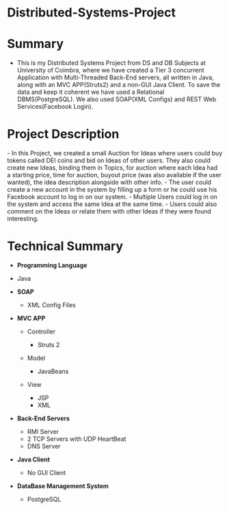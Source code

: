 # Distributed-Systems-Project

# Summary

- This is my Distributed Systems Project from DS and DB Subjects at University of Coimbra, where we have created a Tier 3 concurrent Application with Multi-Threaded Back-End servers, all written in Java, along with an MVC APP(Struts2) and a non-GUI Java Client. To save the data and keep it coherent we have used a Relational DBMS(PostgreSQL). We also used SOAP(XML Configs) and REST Web Services(Facebook Login).


<h1> Project Description </h1>
- In this Project, we created a small Auction for Ideas where users could buy tokens called DEI coins and bid on Ideas of other users. They also could create new Ideas, binding them in Topics, for auction where each Idea had a starting price, time for auction, buyout price (was also available if the user wanted), the idea description alongside with other info.
- The user could create a new account in the system by filling up a form or he could use his Facebook account to log in on our system.
- Multiple Users could log in on the system and access the same Idea at the same time.
- Users could also comment on the Ideas or relate them with other Ideas if they were found interesting.

# Technical Summary

- <strong>Programming Language</strong>
 - Java

- <strong>SOAP</strong>
  - XML Config Files

- <strong>MVC APP</strong>

  - Controller
     - Struts 2  

  - Model
    - JavaBeans
  
  - View
    - JSP
    - XML

- <strong>Back-End Servers</strong>
  - RMI Server
  - 2 TCP Servers with UDP HeartBeat
  - DNS Server

- <strong> Java Client </strong>
    -  No GUI Client

- <strong>DataBase Management System</strong>
  - PostgreSQL
  


